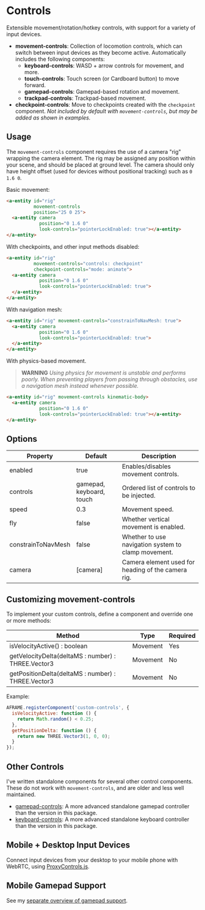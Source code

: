 # Controls

Extensible movement/rotation/hotkey controls, with support for a variety of input devices.

- **movement-controls**: Collection of locomotion controls, which can switch between input devices as they become active. Automatically includes the following components:
  + **keyboard-controls**: WASD + arrow controls for movement, and more.
  + **touch-controls**: Touch screen (or Cardboard button) to move forward.
  + **gamepad-controls**: Gamepad-based rotation and movement.
  + **trackpad-controls**: Trackpad-based movement.
- **checkpoint-controls**: Move to checkpoints created with the `checkpoint` component. *Not included by default with `movement-controls`, but may be added as shown in examples.*

## Usage

The `movement-controls` component requires the use of a camera "rig" wrapping the camera element. The rig may be assigned any position within your scene, and should be placed at ground level. The camera should only have height offset (used for devices without positional tracking) such as `0 1.6 0`.

Basic movement:

```html
<a-entity id="rig"
          movement-controls
          position="25 0 25">
  <a-entity camera
            position="0 1.6 0"
            look-controls="pointerLockEnabled: true"></a-entity>
</a-entity>
```

With checkpoints, and other input methods disabled:

```html
<a-entity id="rig"
          movement-controls="controls: checkpoint"
          checkpoint-controls="mode: animate">
  <a-entity camera
            position="0 1.6 0"
            look-controls="pointerLockEnabled: true">
  </a-entity>
</a-entity>
```

With navigation mesh:

```html
<a-entity id="rig" movement-controls="constrainToNavMesh: true">
  <a-entity camera
            position="0 1.6 0"
            look-controls="pointerLockEnabled: true">
  </a-entity>
</a-entity>
```

With physics-based movement.

> **WARNING** *Using physics for movement is unstable and performs poorly. When preventing players from passing through obstacles, use a navigation mesh instead whenever possible.*

```html
<a-entity id="rig" movement-controls kinematic-body>
  <a-entity camera
            position="0 1.6 0"
            look-controls="pointerLockEnabled: true"></a-entity>
</a-entity>
```

## Options

| Property           | Default | Description |
|--------------------|---------|-------------|
| enabled            | true    | Enables/disables movement controls. |
| controls           | gamepad, keyboard, touch | Ordered list of controls to be injected. |
| speed              | 0.3      | Movement speed. |
| fly                | false    | Whether vertical movement is enabled.               |
| constrainToNavMesh | false    | Whether to use navigation system to clamp movement. |
| camera             | [camera] | Camera element used for heading of the camera rig.  |

## Customizing movement-controls

To implement your custom controls, define a component and override one or more methods:

| Method                                             | Type     | Required |
|----------------------------------------------------|----------|----------|
| isVelocityActive() : boolean                       | Movement | Yes |
| getVelocityDelta(deltaMS : number) : THREE.Vector3 | Movement | No  |
| getPositionDelta(deltaMS : number) : THREE.Vector3 | Movement | No  |

Example:

```js
AFRAME.registerComponent('custom-controls', {
  isVelocityActive: function () {
    return Math.random() < 0.25;
  },
  getPositionDelta: function () {
    return new THREE.Vector3(1, 0, 0);
  }
});
```

## Other Controls

I've written standalone components for several other control components. These do not work with `movement-controls`, and are older and less well maintained.

- [gamepad-controls](https://github.com/donmccurdy/aframe-gamepad-controls): A more advanced standalone gamepad controller than the version in this package.
- [keyboard-controls](https://github.com/donmccurdy/aframe-keyboard-controls): A more advanced standalone keyboard controller than the version in this package.

## Mobile + Desktop Input Devices

Connect input devices from your desktop to your mobile phone with WebRTC, using [ProxyControls.js](https://proxy-controls.donmccurdy.com).

## Mobile Gamepad Support

See my [separate overview of gamepad support](https://gist.github.com/donmccurdy/cf336a8b88ba0f10991d4aab936cc28b).
